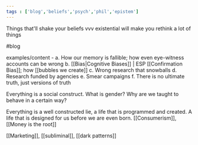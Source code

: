 ```yaml
---
tags : ['blog','beliefs','psych','phil','epistem']
---
```



Things that'll shake your beliefs
vvv existential 
will make you rethink a lot of things

#blog

examples/content - 
a. How our memory is fallible; how even eye-witness accounts can be wrong 
b. [[Bias|Cognitive Biases]] | ESP [[Confirmation Bias]]; how [[bubbles we create]]
c. Wrong research that snowballs
d. Research funded by agencies
e. Smear campaigns
f. There is no ultimate truth, just versions of truth

Everything is a social construct. What is gender? Why are we taught to behave in a certain way? 

Everything is a well constructed lie, a life that is programmed and created. A life that is designed for us before we are even born. [[Consumerism]], [[Money is the root]]

[[Marketing]], [[subliminal]], [[dark patterns]] 
